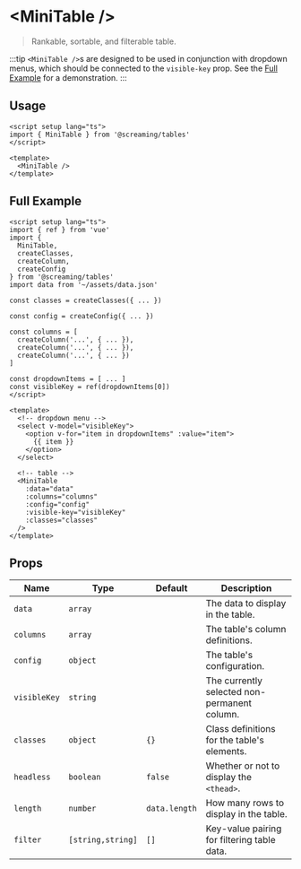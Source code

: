 # &lt;MiniTable /&gt;

> Rankable, sortable, and filterable table.

:::tip
`<MiniTable />`s are designed to be used in conjunction with dropdown menus, which should be connected to the `visible-key` prop. See the [Full Example](./mini-table.md#full-example) for a demonstration.
:::

## Usage

```vue
<script setup lang="ts">
import { MiniTable } from '@screaming/tables'
</script>

<template>
  <MiniTable />
</template>
```

## Full Example

```vue
<script setup lang="ts">
import { ref } from 'vue'
import {
  MiniTable,
  createClasses,
  createColumn,
  createConfig
} from '@screaming/tables'
import data from '~/assets/data.json'

const classes = createClasses({ ... })

const config = createConfig({ ... })

const columns = [
  createColumn('...', { ... }),
  createColumn('...', { ... }),
  createColumn('...', { ... })
]

const dropdownItems = [ ... ]
const visibleKey = ref(dropdownItems[0])
</script>

<template>
  <!-- dropdown menu -->
  <select v-model="visibleKey">
    <option v-for="item in dropdownItems" :value="item">
      {{ item }}
    </option>
  </select>

  <!-- table -->
  <MiniTable
    :data="data"
    :columns="columns"
    :config="config"
    :visible-key="visibleKey"
    :classes="classes"
  />
</template>
```

## Props

| Name         | Type              | Default       | Description                                  |
| ------------ | ----------------- | ------------- | -------------------------------------------- |
| `data`       | `array`           |               | The data to display in the table.            |
| `columns`    | `array`           |               | The table's column definitions.              |
| `config`     | `object`          |               | The table's configuration.                   |
| `visibleKey` | `string`          |               | The currently selected non-permanent column. |
| `classes`    | `object`          | `{}`          | Class definitions for the table's elements.  |
| `headless`   | `boolean`         | `false`       | Whether or not to display the `<thead>`.     |
| `length`     | `number`          | `data.length` | How many rows to display in the table.       |
| `filter`     | `[string,string]` | `[]`          | Key-value pairing for filtering table data.  |
